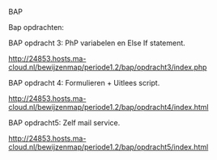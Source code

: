 BAP

Bap opdrachten:

BAP opdracht 3: PhP variabelen en Else If statement.

http://24853.hosts.ma-cloud.nl/bewijzenmap/periode1.2/bap/opdracht3/index.php

BAP opdracht 4: Formulieren + Uitlees script.

http://24853.hosts.ma-cloud.nl/bewijzenmap/periode1.2/bap/opdracht4/index.html

BAP opdracht5: Zelf mail service.

http://24853.hosts.ma-cloud.nl/bewijzenmap/periode1.2/bap/opdracht5/index.html
